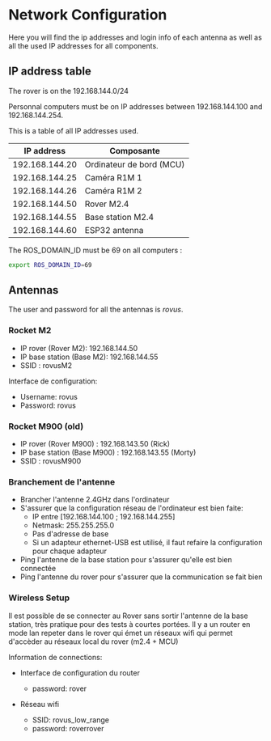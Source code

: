 # Network Configuration

Here you will find the ip addresses and login info of each antenna as well as all the used IP addresses for all components.

## IP address table

The rover is on the 192.168.144.0/24

Personnal computers must be on IP addresses between 192.168.144.100 and  192.168.144.254.

This is a table of all IP addresses used.

| IP address     | Composante               |
|----------------|--------------------------|
| 192.168.144.20 | Ordinateur de bord (MCU) |
| 192.168.144.25 | Caméra R1M 1             |
| 192.168.144.26 | Caméra R1M 2             |
| 192.168.144.50 | Rover M2.4               |
| 192.168.144.55 | Base station M2.4        |
| 192.168.144.60 | ESP32 antenna            |

The ROS_DOMAIN_ID must be 69 on all computers :

```bash
export ROS_DOMAIN_ID=69
```

## Antennas

The user and password for all the antennas is *rovus*.

### Rocket M2

* IP rover (Rover M2): 192.168.144.50
* IP base station (Base M2): 192.168.144.55
* SSID : rovusM2

Interface de configuration:

* Username: rovus
* Password: rovus

### Rocket M900 (old)

* IP rover (Rover M900) : 192.168.143.50 (Rick)
* IP base station (Base M900) : 192.168.143.55 (Morty)
* SSID : rovusM900

### Branchement de l'antenne

* Brancher l'antenne 2.4GHz dans l'ordinateur
* S'assurer que la configuration réseau de l'ordinateur est bien faite:
  * IP entre [192.168.144.100 ; 192.168.144.255]
  * Netmask: 255.255.255.0
  * Pas d'adresse de base
  * Si un adapteur ethernet-USB est utilisé, il faut refaire la configuration pour chaque adapteur
* Ping l'antenne de la base station pour s'assurer qu'elle est bien connectée
* Ping l'antenne du rover pour s'assurer que la communication se fait bien

### Wireless Setup

Il est possible de se connecter au Rover sans sortir l'antenne de la base station, très pratique pour des tests à courtes portées. Il y a un router en mode lan repeter dans le rover qui émet un réseaux wifi qui permet d'accèder au réseaux local du rover (m2.4 + MCU)

Information de connections:

* Interface de configuration du router
  * password: rover

* Réseau wifi
  * SSID: rovus_low_range
  * password: roverrover
